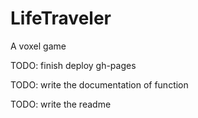 # LifeTraveler
 A voxel game

TODO: finish deploy gh-pages

TODO: write the documentation of function

TODO: write the readme

